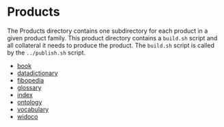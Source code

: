 # Products

The Products directory contains one subdirectory for each product in
a given product family. This product directory contains a `build.sh`
script and all collateral it needs to produce the product.
The `build.sh` script is called by the `../publish.sh` script.

- [book](./book/README.md)
- [datadictionary](./datadictionary/README.md)
- [fibopedia](./fibopedia/README.md)
- [glossary](./glossary/README.md)
- [index](./index/README.md)
- [ontology](./ontology/README.md)
- [vocabulary](./vocabulary/README.md)
- [widoco](./widoco/README.md)
